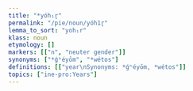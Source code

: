 ```yaml
---
title: "*yóh₁r̥"
permalink: "/pie/noun/yóh1r̥"
lemma_to_sort: "yoh₁r"
klass: noun
etymology: []
markers: [["n", "neuter gender"]]
synonyms: ["*ǵʰéyōm", "*wétos"]
definitions: [["year\nSynonyms: *ǵʰéyōm, *wétos"]]
topics: ["ine-pro:Years"]
---
```

